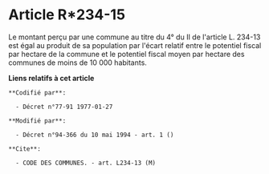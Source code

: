 # Article R*234-15

Le montant perçu par une commune au titre du 4° du II de l'article L. 234-13 est égal au produit de sa population par l'écart
relatif entre le potentiel fiscal par hectare de la commune et le potentiel fiscal moyen par hectare des communes de moins de
10 000 habitants.

**Liens relatifs à cet article**

	**Codifié par**:

	  - Décret n°77-91 1977-01-27

	**Modifié par**:

	  - Décret n°94-366 du 10 mai 1994 - art. 1 ()

	**Cite**:

	  - CODE DES COMMUNES. - art. L234-13 (M)
